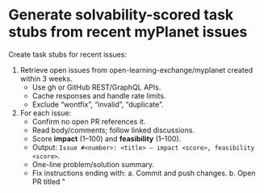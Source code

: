 # Generate solvability-scored task stubs from recent myPlanet issues

Create task stubs for recent issues:
1. Retrieve open issues from open-learning-exchange/myplanet created within 3 weeks. 
   - Use gh or GitHub REST/GraphQL APIs.
   - Cache responses and handle rate limits.
   - Exclude “wontfix”, “invalid”, “duplicate”.
2. For each issue:
   - Confirm no open PR references it.
   - Read body/comments; follow linked discussions.
   - Score **impact** (1–100) and **feasibility** (1–100).
   - Output: `Issue #<number>: <title> – impact <score>, feasibility <score>`.
   - One-line problem/solution summary.
   - Fix instructions ending with:
     a. Commit and push changes.
     b. Open PR titled "<title> (fixes #<number>)" with "fixes #<number>" followed by <summary> of solution.
     c. do not run ./gradlew test.
3. Sort stubs by highest solvability.
